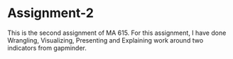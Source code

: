 # Assignment-2
This is the second assignment of MA 615.
For this assignment, I have done Wrangling, Visualizing, Presenting and Explaining work around two indicators from gapminder.

